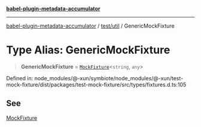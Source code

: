 [**babel-plugin-metadata-accumulator**](../../../README.md)

***

[babel-plugin-metadata-accumulator](../../../README.md) / [test/util](../README.md) / GenericMockFixture

# Type Alias: GenericMockFixture

> **GenericMockFixture** = [`MockFixture`](MockFixture.md)\<`string`, `any`\>

Defined in: node\_modules/@-xun/symbiote/node\_modules/@-xun/test-mock-fixture/dist/packages/test-mock-fixture/src/types/fixtures.d.ts:105

## See

[MockFixture](MockFixture.md)
